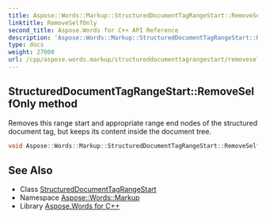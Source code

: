 ```yaml
---
title: Aspose::Words::Markup::StructuredDocumentTagRangeStart::RemoveSelfOnly method
linktitle: RemoveSelfOnly
second_title: Aspose.Words for C++ API Reference
description: 'Aspose::Words::Markup::StructuredDocumentTagRangeStart::RemoveSelfOnly method. Removes this range start and appropriate range end nodes of the structured document tag, but keeps its content inside the document tree in C++.'
type: docs
weight: 27000
url: /cpp/aspose.words.markup/structureddocumenttagrangestart/removeselfonly/
---
```

## StructuredDocumentTagRangeStart::RemoveSelfOnly method


Removes this range start and appropriate range end nodes of the structured document tag, but keeps its content inside the document tree.

```cpp
void Aspose::Words::Markup::StructuredDocumentTagRangeStart::RemoveSelfOnly() override
```

## See Also

* Class [StructuredDocumentTagRangeStart](../)
* Namespace [Aspose::Words::Markup](../../)
* Library [Aspose.Words for C++](../../../)
